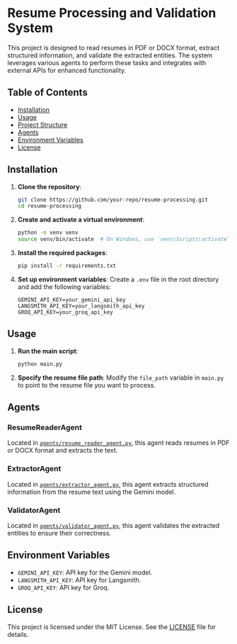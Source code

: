 # Resume Processing and Validation System

This project is designed to read resumes in PDF or DOCX format, extract structured information, and validate the extracted entities. The system leverages various agents to perform these tasks and integrates with external APIs for enhanced functionality.

## Table of Contents

- [Installation](#installation)
- [Usage](#usage)
- [Project Structure](#project-structure)
- [Agents](#agents)
- [Environment Variables](#environment-variables)
- [License](#license)

## Installation

1. **Clone the repository**:
    ```sh
    git clone https://github.com/your-repo/resume-processing.git
    cd resume-processing
    ```

2. **Create and activate a virtual environment**:
    ```sh
    python -m venv venv
    source venv/bin/activate  # On Windows, use `venv\Scripts\activate`
    ```

3. **Install the required packages**:
    ```sh
    pip install -r requirements.txt
    ```

4. **Set up environment variables**:
    Create a `.env` file in the root directory and add the following variables:
    ```env
    GEMINI_API_KEY=your_gemini_api_key
    LANGSMITH_API_KEY=your_langsmith_api_key
    GROQ_API_KEY=your_groq_api_key
    ```

## Usage

1. **Run the main script**:
    ```sh
    python main.py
    ```

2. **Specify the resume file path**:
    Modify the `file_path` variable in `main.py` to point to the resume file you want to process.

## Agents

### ResumeReaderAgent

Located in [`agents/resume_reader_agent.py`](agents/resume_reader_agent.py), this agent reads resumes in PDF or DOCX format and extracts the text.

### ExtractorAgent

Located in [`agents/extractor_agent.py`](agents/extractor_agent.py), this agent extracts structured information from the resume text using the Gemini model.

### ValidatorAgent

Located in [`agents/validator_agent.py`](agents/validator_agent.py), this agent validates the extracted entities to ensure their correctness.

## Environment Variables

- `GEMINI_API_KEY`: API key for the Gemini model.
- `LANGSMITH_API_KEY`: API key for Langsmith.
- `GROQ_API_KEY`: API key for Groq.

## License

This project is licensed under the MIT License. See the [LICENSE](LICENSE) file for details.
